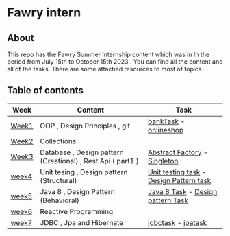 # Fawry intern
## About 
This repo has the Fawry Summer Internship content which was in In the period from July 15th to October 15th 2023 . You can find all the content and all of the tasks.
There are some attached resources to most of topics. 
## Table of contents

| Week | Content | Task |
|-----------------|-----------------|-----------------|
| [Week1](https://github.com/eagledev-am/fawry-intern/tree/main/week1) | OOP , Design Principles , git | [bankTask](https://github.com/eagledev-am/fawry-intern/tree/main/week1/bankapp) -  [onlineshop](https://github.com/eagledev-am/fawry-intern/tree/main/week1/onlineshop)|
| [Week2](https://github.com/eagledev-am/fawry-intern/tree/main/week2)  |Collections| |
| [Week3](https://github.com/eagledev-am/fawry-intern/tree/main/week3) |  Database , Design pattern (Creational) , Rest Api ( part1  ) |[Abstract Factory](https://github.com/eagledev-am/fawry-intern/tree/main/week3/Task/AbstractFactoryTask) - [Singleton](https://github.com/eagledev-am/fawry-intern/tree/main/week3/Task/SingletonTask)|
| [week4](https://github.com/eagledev-am/fawry-intern/tree/main/week4) | Unit tesing , Design pattern (Structural) | [Unit testing task](https://github.com/eagledev-am/fawry-intern/tree/main/week4/unit-testing-task) - [Design Pattern task](https://github.com/eagledev-am/fawry-intern/tree/main/week4/design-pattern-task) |
| [week5](https://github.com/eagledev-am/fawry-intern/tree/main/week5) | Java 8 , Design Pattern (Behavioral) | [Java 8 Task](https://github.com/eagledev-am/fawry-intern/tree/main/week5/java8-task) - [Design pattern Task](https://github.com/eagledev-am/fawry-intern/tree/main/week5/design-pattern-task) |
|[week6](https://github.com/eagledev-am/fawry-intern/tree/main/week6)|Reactive Programming|
|[week7](https://github.com/eagledev-am/fawry-intern/tree/main/week7)| JDBC , Jpa and Hibernate | [jdbctask](https://github.com/eagledev-am/fawry-intern/tree/main/week7/jdbctask) - [jpatask](https://github.com/eagledev-am/fawry-intern/tree/main/week7/jpatask)|
